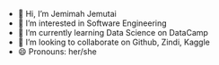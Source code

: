 - 👋 Hi, I’m Jemimah Jemutai
- 👀 I’m interested in Software Engineering
- 🌱 I’m currently learning Data Science on DataCamp
- 💞️ I’m looking to collaborate on Github, Zindi, Kaggle
- 😄 Pronouns: her/she


<!---
jayjay-ds/jayjay-ds is a ✨ special ✨ repository because its `README.md` (this file) appears on your GitHub profile.
You can click the Preview link to take a look at your changes.
--->
